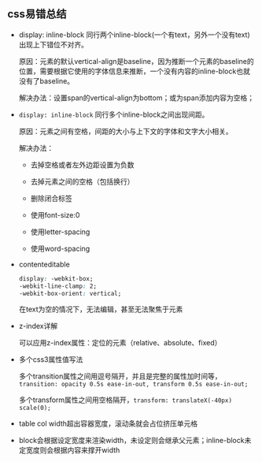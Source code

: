 ## css易错总结

* display: inline-block  同行两个inline-block(一个有text，另外一个没有text)出现上下错位不对齐。

  原因：元素的默认vertical-align是baseline，因为推断一个元素的baseline的位置，需要根据它使用的字体信息来推断，一个没有内容的inline-block也就没有了baseline。

  解决办法：设置span的vertical-align为bottom；或为span添加内容为空格；

* `display: inline-block` 同行多个inline-block之间出现间距。

  原因：元素之间有空格，间距的大小与上下文的字体和文字大小相关。

  解决办法：
  
  - 去掉空格或者左外边距设置为负数
  
  - 去掉元素之间的空格（包括换行）

  - 删除闭合标签

  - 使用font-size:0

  - 使用letter-spacing

  - 使用word-spacing

* contenteditable

  ```css
  display: -webkit-box;
  -webkit-line-clamp: 2;
  -webkit-box-orient: vertical;
  ```
  在text为空的情况下，无法编辑，甚至无法聚焦于元素

* z-index详解

  可以应用z-index属性：定位的元素（relative、absolute、fixed）

* 多个css3属性值写法

  多个transition属性之间用逗号隔开，并且是完整的属性加时间等，`transition: opacity 0.5s ease-in-out, transform 0.5s ease-in-out;`

  多个transform属性之间用空格隔开，`transform: translateX(-40px) scale(0);`

* table col width超出容器宽度，滚动条就会占位挤压单元格

* block会根据设定宽度来渲染width，未设定则会继承父元素；inline-block未定宽度则会根据内容来撑开width